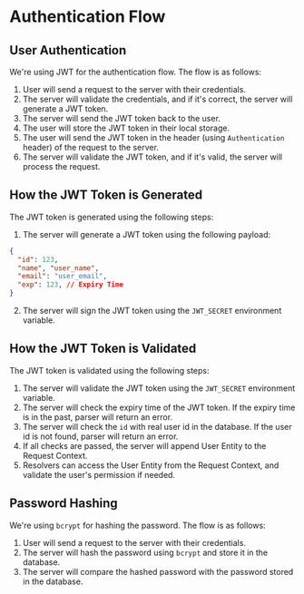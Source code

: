 # Authentication Flow
## User Authentication
We're using JWT for the authentication flow. The flow is as follows:
1. User will send a request to the server with their credentials.
2. The server will validate the credentials, and if it's correct, the server will generate a JWT token.
3. The server will send the JWT token back to the user.
4. The user will store the JWT token in their local storage.
5. The user will send the JWT token in the header (using `Authentication` header) of the request to the server.
6. The server will validate the JWT token, and if it's valid, the server will process the request.

## How the JWT Token is Generated
The JWT token is generated using the following steps:
1. The server will generate a JWT token using the following payload:
```json
{
  "id": 123,
  "name", "user_name",
  "email": "user_email",
  "exp": 123, // Expiry Time
}
```
2. The server will sign the JWT token using the `JWT_SECRET` environment variable.

## How the JWT Token is Validated
The JWT token is validated using the following steps:
1. The server will validate the JWT token using the `JWT_SECRET` environment variable.
2. The server will check the expiry time of the JWT token. If the expiry time is in the past, parser will return an error.
3. The server will check the `id` with real user id in the database. If the user id is not found, parser will return an error.
4. If all checks are passed, the server will append User Entity to the Request Context.
5. Resolvers can access the User Entity from the Request Context, and validate the user's permission if needed.

## Password Hashing
We're using `bcrypt` for hashing the password. The flow is as follows:
1. User will send a request to the server with their credentials.
2. The server will hash the password using `bcrypt` and store it in the database.
3. The server will compare the hashed password with the password stored in the database.

